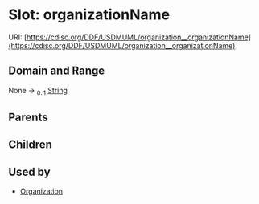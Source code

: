 
# Slot: organizationName




URI: [https://cdisc.org/DDF/USDMUML/organization__organizationName](https://cdisc.org/DDF/USDMUML/organization__organizationName)


## Domain and Range

None &#8594;  <sub>0..1</sub> [String](types/String.md)

## Parents


## Children


## Used by

 * [Organization](Organization.md)
